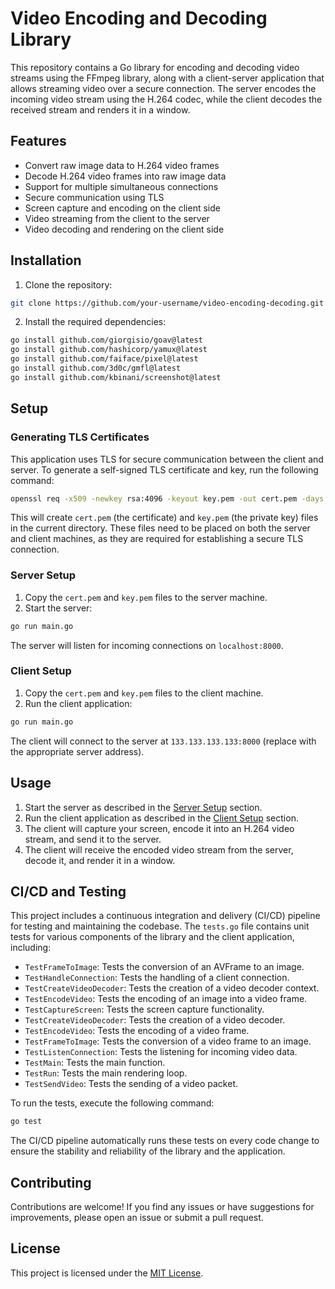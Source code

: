 # Video Encoding and Decoding Library

This repository contains a Go library for encoding and decoding video streams using the FFmpeg library, along with a client-server application that allows streaming video over a secure connection. The server encodes the incoming video stream using the H.264 codec, while the client decodes the received stream and renders it in a window.

## Features

- Convert raw image data to H.264 video frames
- Decode H.264 video frames into raw image data
- Support for multiple simultaneous connections
- Secure communication using TLS
- Screen capture and encoding on the client side
- Video streaming from the client to the server
- Video decoding and rendering on the client side

## Installation

1. Clone the repository:

```bash
git clone https://github.com/your-username/video-encoding-decoding.git
```

2. Install the required dependencies:

```bash
go install github.com/giorgisio/goav@latest
go install github.com/hashicorp/yamux@latest
go install github.com/faiface/pixel@latest
go install github.com/3d0c/gmfl@latest
go install github.com/kbinani/screenshot@latest
```

## Setup

### Generating TLS Certificates

This application uses TLS for secure communication between the client and server. To generate a self-signed TLS certificate and key, run the following command:

```bash
openssl req -x509 -newkey rsa:4096 -keyout key.pem -out cert.pem -days 365 -nodes
```

This will create `cert.pem` (the certificate) and `key.pem` (the private key) files in the current directory. These files need to be placed on both the server and client machines, as they are required for establishing a secure TLS connection.

### Server Setup

1. Copy the `cert.pem` and `key.pem` files to the server machine.
2. Start the server:

```bash
go run main.go
```

The server will listen for incoming connections on `localhost:8000`.

### Client Setup

1. Copy the `cert.pem` and `key.pem` files to the client machine.
2. Run the client application:

```bash
go run main.go
```

The client will connect to the server at `133.133.133.133:8000` (replace with the appropriate server address).

## Usage

1. Start the server as described in the [Server Setup](#server-setup) section.
2. Run the client application as described in the [Client Setup](#client-setup) section.
3. The client will capture your screen, encode it into an H.264 video stream, and send it to the server.
4. The client will receive the encoded video stream from the server, decode it, and render it in a window.

## CI/CD and Testing

This project includes a continuous integration and delivery (CI/CD) pipeline for testing and maintaining the codebase. The `tests.go` file contains unit tests for various components of the library and the client application, including:

- `TestFrameToImage`: Tests the conversion of an AVFrame to an image.
- `TestHandleConnection`: Tests the handling of a client connection.
- `TestCreateVideoDecoder`: Tests the creation of a video decoder context.
- `TestEncodeVideo`: Tests the encoding of an image into a video frame.
- `TestCaptureScreen`: Tests the screen capture functionality.
- `TestCreateVideoDecoder`: Tests the creation of a video decoder.
- `TestEncodeVideo`: Tests the encoding of a video frame.
- `TestFrameToImage`: Tests the conversion of a video frame to an image.
- `TestListenConnection`: Tests the listening for incoming video data.
- `TestMain`: Tests the main function.
- `TestRun`: Tests the main rendering loop.
- `TestSendVideo`: Tests the sending of a video packet.

To run the tests, execute the following command:

```bash
go test
```

The CI/CD pipeline automatically runs these tests on every code change to ensure the stability and reliability of the library and the application.

## Contributing

Contributions are welcome! If you find any issues or have suggestions for improvements, please open an issue or submit a pull request.

## License

This project is licensed under the [MIT License](LICENSE).
